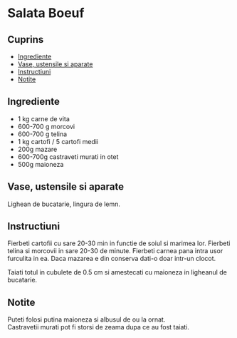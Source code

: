 <!-- omit in toc -->
# Salata Boeuf

<!-- omit in toc -->
## Cuprins

- [Ingrediente](#ingrediente)
- [Vase, ustensile si aparate](#vase-ustensile-si-aparate)
- [Instructiuni](#instructiuni)
- [Notite](#notite)

## Ingrediente

- 1 kg carne de vita
- 600-700 g morcovi
- 600-700 g telina
- 1 kg cartofi / 5 cartofi medii
- 200g mazare
- 600-700g castraveti murati in otet
- 500g maioneza

## Vase, ustensile si aparate

Lighean de bucatarie, lingura de lemn.

## Instructiuni

Fierbeti cartofii cu sare 20-30 min in functie de soiul si marimea lor.
Fierbeti telina si morcovii in sare 20-30 de minute.
Fierbeti carnea pana intra usor furculita in ea.
Daca mazarea e din conserva dati-o doar intr-un clocot.

Taiati totul in cubulete de 0.5 cm si amestecati cu maioneza in ligheanul de bucatarie.

## Notite

Puteti folosi putina maioneza si albusul de ou la ornat.  
Castravetii murati pot fi storsi de zeama dupa ce au fost taiati.
